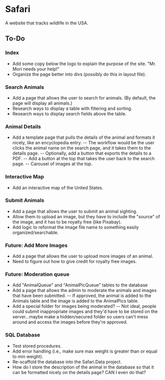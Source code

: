 # Safari

A website that tracks wildlife in the USA.

## To-Do

### Index
- Add some copy below the logo to explain the purpose of the site. "Mr. Mori needs your help!"
- Organize the page better into divs (possibly do this in layout file).

### Search Animals
- Add a page that allows the user to search for animals. (By default, the page will display all animals.)
- Research ways to display a table with filtering and sorting.
- Research ways to display search fields above the table.

### Animal Details
- Add a template page that pulls the details of the animal and formats it nicely, like an encyclopedia entry.
-- The workflow would be the user clicks the animal name on the search page, and it takes them to the details page.
-- Optionally, add a button that exports the details to a PDF.
-- Add a button at the top that takes the user back to the search page.
-- Carousel of images at the top.

### Interactive Map
- Add an interactive map of the United States.

### Submit Animals
- Add a page that allows the user to submit an animal sighting.
- Allow them to upload an image, but they have to include the "source" of the image, and it has to be royalty free (like Pixabay).
- Add logic to reformat the image file name to something easily organized/searchable.

### Future: Add More Images
- Add a page that allows the user to upload more images of an animal.
- Need to figure out how to give credit for royalty free images.

### Future: Moderation queue
- Add "AnimalQueue" and "AnimalPicQueue" tables to the database
- Add a page that allows the admin to moderate the animals and images that have been submitted.
-- If approved, the animal is added to the Animals table and the image is added to the AnimalPics table.
- Add a special folder for images being moderated?
-- Not ideal, people could submit inappropriate images and they'd have to be stored on the server...maybe make a hidden/secured folder so users can't mess around and access the images before they're approved.

### SQL Database
- Test stored procedures.
- Add error handling (i.e., make sure max weight is greater than or equal to min weight).
- Re-scaffold the database into the Safari.Data project.
- How do I store the description of the animal in the database so that it can be formatted nicely on the details page? CAN I even do that?

